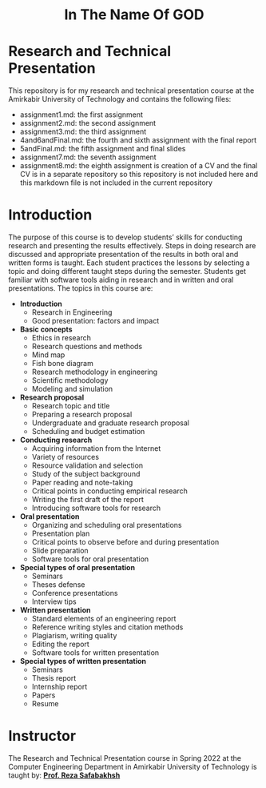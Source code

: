 <div align="center">
<h1> In The Name Of GOD </h1>
</div>

# Research and Technical Presentation

This repository is for my research and technical presentation course at the Amirkabir University of Technology and contains the following files:

- assignment1.md: the first assignment
- assignment2.md: the second assignment
- assignment3.md: the third assignment
- 4and6andFinal.md: the fourth and sixth assignment with the final report
- 5andFinal.md: the fifth assignment and final slides
- assignment7.md: the seventh assignment
- assignment8.md: the eighth assignment is creation of a CV and the final CV is in a separate repository so this repository is not included here and this markdown file is not included in the current repository

# Introduction

The purpose of this course is to develop students’ skills for conducting research and presenting the results effectively. Steps in doing research are discussed and appropriate presentation of the results in both oral and written forms is taught. Each student practices the lessons by selecting a topic and doing different taught steps during the semester. Students get familiar with software tools aiding in research and in written and oral presentations.
The topics in this course are:

- **Introduction**
  - Research in Engineering
  - Good presentation: factors and impact
- **Basic concepts**
  - Ethics in research
  - Research questions and methods
  - Mind map
  - Fish bone diagram
  - Research methodology in engineering
  - Scientific methodology
  - Modeling and simulation
- **Research proposal**
  - Research topic and title
  - Preparing a research proposal
  - Undergraduate and graduate research proposal
  - Scheduling and budget estimation
- **Conducting research**
  - Acquiring information from the Internet
  - Variety of resources
  - Resource validation and selection
  - Study of the subject background
  - Paper reading and note-taking
  - Critical points in conducting empirical research
  - Writing the first draft of the report
  - Introducing software tools for research
- **Oral presentation**
  - Organizing and scheduling oral presentations
  - Presentation plan
  - Critical points to observe before and during presentation
  - Slide preparation
  - Software tools for oral presentation
- **Special types of oral presentation**
  - Seminars
  - Theses defense
  - Conference presentations
  - Interview tips
- **Written presentation**
  - Standard elements of an engineering report
  - Reference writing styles and citation methods
  - Plagiarism, writing quality
  - Editing the report
  - Software tools for written presentation
- **Special types of written presentation**
  - Seminars
  - Thesis report
  - Internship report
  - Papers
  - Resume

# Instructor

The Research and Technical Presentation course in Spring 2022 at the Computer Engineering Department in Amirkabir University of Technology is taught by:
[**Prof. Reza Safabakhsh**](https://scholar.google.com/citations?user=zFsdqo8AAAAJ&hl=en)
